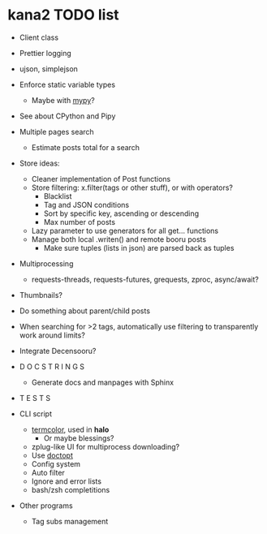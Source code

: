 # kana2 TODO list

- Client class

- Prettier logging

- ujson, simplejson
- Enforce static variable types
  - Maybe with [mypy](https://github.com/python/mypy)?
- See about CPython and Pipy

- Multiple pages search
  - Estimate posts total for a search

- Store ideas:
  - Cleaner implementation of Post functions
  - Store filtering: x.filter(tags or other stuff), or with operators?
    - Blacklist
    - Tag and JSON conditions
    - Sort by specific key, ascending or descending
    - Max number of posts
  - Lazy parameter to use generators for all get... functions
  - Manage both local .writen() and remote booru posts
    - Make sure tuples (lists in json) are parsed back as tuples     

- Multiprocessing
  - requests-threads, requests-futures, grequests, zproc, async/await?

- Thumbnails?

- Do something about parent/child posts

- When searching for >2 tags, automatically use filtering to transparently
  work around limits?
- Integrate Decensooru?

- D O C S T R I N G S
    - Generate docs and manpages with Sphinx
- T E S T S

- CLI script
    - [termcolor](https://pypi.python.org/pypi/termcolor), used in **halo**
      - Or maybe blessings?
    - zplug-like UI for multiprocess downloading?
    - Use [doctopt](https://docopt.readthedocs.io/en/latest/)
    - Config system
    - Auto filter
    - Ignore and error lists
    - bash/zsh completitions

- Other programs
    - Tag subs management
